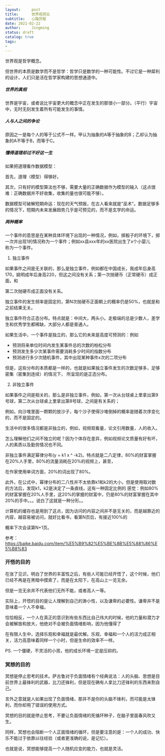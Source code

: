 ```yaml
---
layout:     post
title:      世界观洞见
subtitle:   心路历程
date: 2021-02-22
author:     Jingming
status: draft
catalog: true
tags:
-
---
```

世界观是哲学概念。

但世界的本质是数学而不是哲学：哲学只是数学的一种可能性。不过它是一种犀利的设计，人们只是活在哲学家构建的思想通道中。

##### 世界的真相

世界是宇宙，或者说比宇宙更大的概念中正在发生的那很小一部分。（平行）宇宙中，无时无刻发生着所有可能发生的事情。

##### 人与人之间的争论

原因之一是每个人的等于公式不一样。甲认为抽象的A等于抽象的B；乙却认为抽象的A不等于B，而等于C。

##### 懂得道理却过不好这一生

如果把道理看作数据模型：

首先，道理（模型）得够好。

其次，只有好的模型算法也不够，需要大量的正确数据作为模型的输入（这点很难：正确数据并不好收集，收集的量也很可能不够）。

数据模型可破解短期命运：现在的天气预报，在古人看来就是"巫术"。数据足够多的情况下，短期内未来发展趋势几乎是可预见的，而不是玄学的命运。

##### 两种概率

一个事件的意思是在某种具体环境下出现的一种情况，例如，掷骰子的环境下，掷一次并出现1的情况称为一个事件；例如xx县xxx年的xx医院出生了x个小婴儿  
称为一个事件。

1. 独立事件

如果事件之间是无关联的，那么是独立事件，例如都在中国成长，我成年后身高170，姚明成年后身高220，但这之间没有关系；第一次抛硬币（正常硬币）成正面，和

第二次抛硬币成正面没有关系。

独立事件的发生频率是固定的，第N次抛硬币正面朝上的概率仍是50%，也就是和之前结果无关。

独立事件符合正态分布。特点就是：中间大，两头小。走极端的总是少数人，差学生和优秀学生都稀缺，大部分人都是普通人。

如果生活中，一个事件是独立的，那么它的未来是高度可预测的：例如

- 预测将来单位时间内发生某事件总的次数的柏松分布
- 预测发生多少次某事件需要消耗多少时间的指数分布
- 预测进行多少次随机事件，其中出现某种事件x次的二项分布

但是，这些分布的本质都是一样的，也就是如果独立事件发生的次数足够多，足够密集（密集到连续）的情况下， 所呈现的是正态分布。

2. 非独立事件

如果事件之间是相关的，那么是非独立事件，例如，第一次从台球桌上里拿出第9号球，第二次从台球桌上里拿出第8号球，之间是有关系的；

例如，向沙堆里面一颗颗的放沙子，每个沙子使得沙堆倒掉的概率是随着次序变化的，而不是固定的。

生活中的很多情况都是非独立的，例如，视频观看量，论文引用数量，人的收入。

怎么理解他们之间不独立的呢？因为个体存在差异，例如视频论文质量有好有坏，人的素质以及勤劳情况也不同。

非独立事件满足幂律分布(y = k1 x ^ -k2)。特点就是二八定律，80%的财富掌握在20%人手里，80%的流量消耗在20%的视频上，甚至，

在作家使用单词方面，20%的词出现了80%。

此外，在公式中，幂律分布的二八性并不太依靠k1和k2的大小，但是使用取对数的方法后，发现k1，k2是决定了一条直线，这有一种固定比例的
感觉：例如80%的财富掌握在20%人手里，这20%的掌握的财富中，仍是80%的财富掌握在其中20%的手中。。。说白了这就是一种分形。。

计算机的缓存也是用到了这点，因为访问的内容之间并不是无关的，而是越靠近的内容，越容易被访问，就好比看书，看第N页后，有接近100%的

概率下次会读第N+1页。

参考：https://baike.baidu.com/item/%E5%B9%82%E5%BE%8B%E5%88%86%E5%B8%83


### 开悟的目的

在涨了见识，明白了世界的丰富性之后，有些人可能已经开悟了，这个时候，他们已经不再是在黑暗中摸索了，而是在太阳下，在高山上一览无余。

但是一览无余并不代表他们无所不能，或者高人一等。

实际上，开悟的目的是让人理解到自己的渺小性，以及谦卑的必要性。谦卑并不是意味着一个人不幸福，

恰恰相反，一个人在真正的意识到有些东西比自己伟大的时候，他的力量和潜力才会被解放和放大，他绝对不会被负面情绪影响，因为他懂得了

在有限人生中，选择乐观和幸福就是最优解。乐观、幸福和一个人的活力成正相关，活力高意味着同样一个小时，但是生命的效率不一样。

PS. 一个僵硬，不灵活的小孩，他的成长环境一定是压抑的。

### 冥想的目的

冥想是停止思考的技术。萨古鲁对于负面情绪有个经典说法：人的头脑、思想是目前世界上最锋利的武器，比刀还锋利，但是现在确有人拿比刀还锋利的东西来割自己。

言外之意就是人如果出现了负面情绪，那并不是你的头脑不锋利，而可能是太锋利，而你却用了错误的使用方式。

冥想的目的就是停止思考，不要让负面情绪的死循环种子，在脑子里面春风吹又生。

同样，冥想也会阻断一个人正面情绪的循环，但是要注意的是：一个人的成功、快乐不能过于依靠以往经验（或者更准确的说，是记忆）。

也就是说，冥想能够提高一个人随机应变的能力，也就是灵活。


